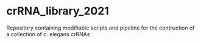 # crRNA_library_2021
Repository containing modifiable scripts and pipeline for the contruction of a collection of c. elegans crRNAs

